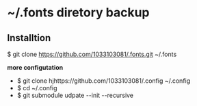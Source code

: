 # ~/.fonts diretory backup

## Installtion
$ git clone https://github.com/1033103081/.fonts.git ~/.fonts

**more configutation**
- $ git clone  hjhttps://github.com/1033103081/.config ~/.config 
- $ cd ~/.config
- $ git submodule udpate --init --recursive
